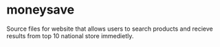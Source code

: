 moneysave
=========

Source files for website that allows users to search products and recieve results from top 10 national store immedietly.
